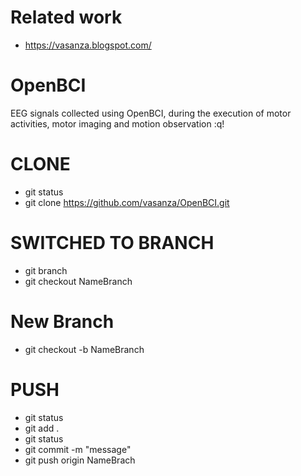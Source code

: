# Related work
- https://vasanza.blogspot.com/

# OpenBCI
EEG signals collected using OpenBCI, during the execution of motor activities, motor imaging and motion observation :q!

# CLONE
- git status
- git clone https://github.com/vasanza/OpenBCI.git

# SWITCHED TO BRANCH
- git branch
- git checkout NameBranch

# New Branch
- git checkout -b NameBranch

# PUSH
- git status
- git add .
- git status
- git commit -m "message"
- git push origin NameBrach

